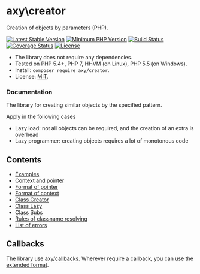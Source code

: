 # axy\creator

Creation of objects by parameters (PHP).

[![Latest Stable Version](https://img.shields.io/packagist/v/axy/creator.svg?style=flat-square)](https://packagist.org/packages/axy/creator)
[![Minimum PHP Version](https://img.shields.io/badge/php-%3E%3D%205.4-8892BF.svg?style=flat-square)](https://php.net/)
[![Build Status](https://img.shields.io/travis/axypro/creator/master.svg?style=flat-square)](https://travis-ci.org/axypro/creator)
[![Coverage Status](https://coveralls.io/repos/axypro/creator/badge.svg?branch=master&service=github)](https://coveralls.io/github/axypro/creator?branch=master)
[![License](https://poser.pugx.org/axy/creator/license)](LICENSE)

* The library does not require any dependencies.
* Tested on PHP 5.4+, PHP 7, HHVM (on Linux), PHP 5.5 (on Windows).
* Install: `composer require axy/creator`.
* License: [MIT](LICENSE).

### Documentation

The library for creating similar objects by the specified pattern.

Apply in the following cases

* Lazy load: not all objects can be required, and the creation of an extra is overhead
* Lazy programmer: creating objects requires a lot of monotonous code

## Contents

* [Examples](doc/examples.md)
* [Context and pointer](doc/terms.md)
* [Format of pointer](doc/pointer.md)
* [Format of context](doc/context.md)
* [Class Creator](doc/Creator.md)
* [Class Lazy](doc/Lazy.md)
* [Class Subs](doc/Subs.md)
* [Rules of classname resolving](doc/classname.md)
* [List of errors](doc/errors.md)

## Callbacks

The library use [axy/callbacks](https://github.com/axypro/callbacks).
Wherever require a callback, you can use the [extended format](https://github.com/axypro/callbacks/blob/master/doc/format.md).


